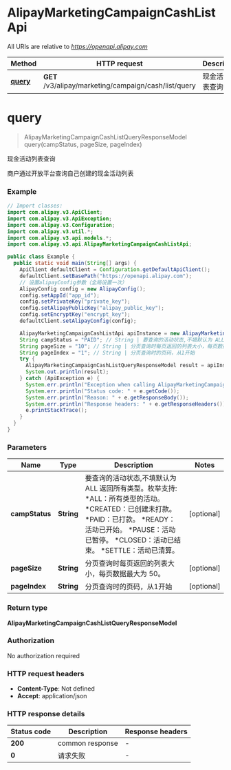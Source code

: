 # AlipayMarketingCampaignCashListApi

All URIs are relative to *https://openapi.alipay.com*

| Method | HTTP request | Description |
|------------- | ------------- | -------------|
| [**query**](AlipayMarketingCampaignCashListApi.md#query) | **GET** /v3/alipay/marketing/campaign/cash/list/query | 现金活动列表查询 |


<a name="query"></a>
# **query**
> AlipayMarketingCampaignCashListQueryResponseModel query(campStatus, pageSize, pageIndex)

现金活动列表查询

商户通过开放平台查询自己创建的现金活动列表

### Example
```java
// Import classes:
import com.alipay.v3.ApiClient;
import com.alipay.v3.ApiException;
import com.alipay.v3.Configuration;
import com.alipay.v3.util.*;
import com.alipay.v3.api.models.*;
import com.alipay.v3.api.AlipayMarketingCampaignCashListApi;

public class Example {
  public static void main(String[] args) {
    ApiClient defaultClient = Configuration.getDefaultApiClient();
    defaultClient.setBasePath("https://openapi.alipay.com");
    // 设置alipayConfig参数（全局设置一次）
    AlipayConfig config = new AlipayConfig();
    config.setAppId("app_id");
    config.setPrivateKey("private_key");
    config.setAlipayPublicKey("alipay_public_key");
    config.setEncryptKey("encrypt_key");
    defaultClient.setAlipayConfig(config);

    AlipayMarketingCampaignCashListApi apiInstance = new AlipayMarketingCampaignCashListApi(defaultClient);
    String campStatus = "PAID"; // String | 要查询的活动状态,不填默认为 ALL 返回所有类型。枚举支持: *ALL：所有类型的活动。 *CREATED：已创建未打款。 *PAID：已打款。 *READY：活动已开始。 *PAUSE：活动已暂停。 *CLOSED：活动已结束。 *SETTLE：活动已清算。
    String pageSize = "10"; // String | 分页查询时每页返回的列表大小，每页数据最大为 50。
    String pageIndex = "1"; // String | 分页查询时的页码，从1开始
    try {
      AlipayMarketingCampaignCashListQueryResponseModel result = apiInstance.query(campStatus, pageSize, pageIndex);
      System.out.println(result);
    } catch (ApiException e) {
      System.err.println("Exception when calling AlipayMarketingCampaignCashListApi#query");
      System.err.println("Status code: " + e.getCode());
      System.err.println("Reason: " + e.getResponseBody());
      System.err.println("Response headers: " + e.getResponseHeaders());
      e.printStackTrace();
    }
  }
}
```

### Parameters

| Name | Type | Description  | Notes |
|------------- | ------------- | ------------- | -------------|
| **campStatus** | **String**| 要查询的活动状态,不填默认为 ALL 返回所有类型。枚举支持: *ALL：所有类型的活动。 *CREATED：已创建未打款。 *PAID：已打款。 *READY：活动已开始。 *PAUSE：活动已暂停。 *CLOSED：活动已结束。 *SETTLE：活动已清算。 | [optional] |
| **pageSize** | **String**| 分页查询时每页返回的列表大小，每页数据最大为 50。 | [optional] |
| **pageIndex** | **String**| 分页查询时的页码，从1开始 | [optional] |

### Return type

**AlipayMarketingCampaignCashListQueryResponseModel**

### Authorization

No authorization required

### HTTP request headers

 - **Content-Type**: Not defined
 - **Accept**: application/json

### HTTP response details
| Status code | Description | Response headers |
|-------------|-------------|------------------|
| **200** | common response |  -  |
| **0** | 请求失败 |  -  |

